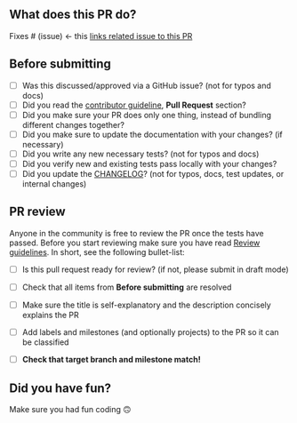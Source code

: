## What does this PR do?

<!--
IMPORTANT:
 We separated bug-fix PRs and feature PRs and they shall land in master and release/1.X-dev accordingly.
 By default all PR are targeted to master which is correct for bug-fixes, but need to be change for features.
 If you miss it we can still fix it for you, just ping us... :]

Please include a summary of the change and which issue is fixed.
 Please also include relevant motivation and context.
 List any dependencies that are required for this change.

If we didn't discuss your PR in Github issues there's a high chance it will not be merged.
-->

Fixes # (issue) <- this [links related issue to this PR](https://docs.github.com/en/free-pro-team@latest/github/managing-your-work-on-github/linking-a-pull-request-to-an-issue#linking-a-pull-request-to-an-issue-using-a-keyword)

## Before submitting
- [ ] Was this discussed/approved via a GitHub issue? (not for typos and docs)
- [ ] Did you read the [contributor guideline](https://github.com/PyTorchLightning/pytorch-lightning/blob/master/.github/CONTRIBUTING.md), **Pull Request** section?
- [ ] Did you make sure your PR does only one thing, instead of bundling different changes together?
- [ ] Did you make sure to update the documentation with your changes? (if necessary)
- [ ] Did you write any new necessary tests? (not for typos and docs)
- [ ] Did you verify new and existing tests pass locally with your changes?
- [ ] Did you update the [CHANGELOG](https://github.com/PyTorchLightning/pytorch-lightning/blob/master/CHANGELOG.md)? (not for typos, docs, test updates, or internal changes)

<!-- For CHANGELOG separate each item in the unreleased section by a blank line to reduce collisions -->

## PR review
Anyone in the community is free to review the PR once the tests have passed.
Before you start reviewing make sure you have read [Review guidelines](https://github.com/PyTorchLightning/pytorch-lightning/wiki/Review-guidelines). In short, see the following bullet-list:

 - [ ] Is this pull request ready for review? (if not, please submit in draft mode)
 - [ ] Check that all items from **Before submitting** are resolved
 - [ ] Make sure the title is self-explanatory and the description concisely explains the PR
 - [ ] Add labels and milestones (and optionally projects) to the PR so it can be classified
 - [ ] **Check that target branch and milestone match!**


## Did you have fun?
Make sure you had fun coding 🙃
